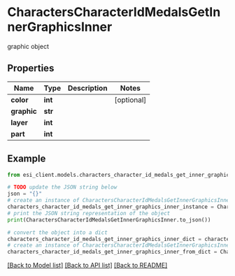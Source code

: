 # CharactersCharacterIdMedalsGetInnerGraphicsInner

graphic object

## Properties

Name | Type | Description | Notes
------------ | ------------- | ------------- | -------------
**color** | **int** |  | [optional] 
**graphic** | **str** |  | 
**layer** | **int** |  | 
**part** | **int** |  | 

## Example

```python
from esi_client.models.characters_character_id_medals_get_inner_graphics_inner import CharactersCharacterIdMedalsGetInnerGraphicsInner

# TODO update the JSON string below
json = "{}"
# create an instance of CharactersCharacterIdMedalsGetInnerGraphicsInner from a JSON string
characters_character_id_medals_get_inner_graphics_inner_instance = CharactersCharacterIdMedalsGetInnerGraphicsInner.from_json(json)
# print the JSON string representation of the object
print(CharactersCharacterIdMedalsGetInnerGraphicsInner.to_json())

# convert the object into a dict
characters_character_id_medals_get_inner_graphics_inner_dict = characters_character_id_medals_get_inner_graphics_inner_instance.to_dict()
# create an instance of CharactersCharacterIdMedalsGetInnerGraphicsInner from a dict
characters_character_id_medals_get_inner_graphics_inner_from_dict = CharactersCharacterIdMedalsGetInnerGraphicsInner.from_dict(characters_character_id_medals_get_inner_graphics_inner_dict)
```
[[Back to Model list]](../README.md#documentation-for-models) [[Back to API list]](../README.md#documentation-for-api-endpoints) [[Back to README]](../README.md)


